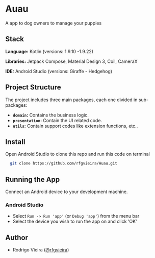 
# Auau

A app to dog owners to manage your puppies


## Stack

**Language:** Kotlin (versions: 1.9.10 -1.9.22)

**Libraries:** Jetpack Compose, Material Design 3, Coil, CameraX

**IDE:** Android Studio (versions: Giraffe - Hedgehog)

## Project Structure
The project includes three main packages, each one divided in sub-packages:

- **`domain`:** Contains the business logic.
- **`presentation`:** Contain the UI related code.
- **`utils`:** Contain support codes like extension functions, etc..

## Install

Open Android Studio to clone this repo and run this code on terminal

```bash
  git clone https://github.com/rfgvieira/Auau.git
```
    
## Running the App

Connect an Android device to your development machine.

### Android Studio

* Select `Run -> Run 'app'` (or `Debug 'app'`) from the menu bar
* Select the device you wish to run the app on and click 'OK'



## Author

- Rodrigo Vieira ([@rfgvieira](https://github.com/rfgvieira))

